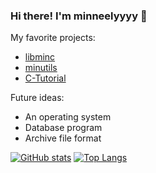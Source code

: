 ### Hi there! I'm minneelyyyy 👋

My favorite projects:
 - [libminc](https://github.com/minneelyyyy/libminc)
 - [minutils](https://github.com/minneelyyyy/minutils)
 - [C-Tutorial](https://github.com/minneelyyyy/C-Tutorial)

Future ideas:
 - An operating system
 - Database program
 - Archive file format

<!--
Here are some ideas to get you started:

- 🔭 I’m currently working on ...
- 🌱 I’m currently learning ...
- 👯 I’m looking to collaborate on ...
- 🤔 I’m looking for help with ...
- 💬 Ask me about ...
- 📫 How to reach me: ...
- 😄 Pronouns: ...
- ⚡ Fun fact: ...
-->

[![GitHub stats](https://github-readme-stats.vercel.app/api?username=minneelyyyy)](https://github.com/anuraghazra/github-readme-stats)
[![Top Langs](https://github-readme-stats.vercel.app/api/top-langs/?username=anuraghazra)](https://github.com/anuraghazra/github-readme-stats)
